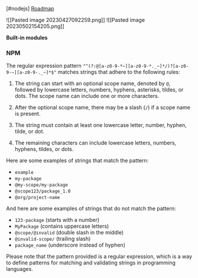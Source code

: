 [#nodejs]
[Roadmap](https://roadmap.sh/nodejs)

![[Pasted image 20230427092259.png]]
![[Pasted image 20230502154205.png]]

**Built-in modules**

### NPM
The regular expression pattern `"^(?:@[a-z0-9-*~][a-z0-9-*._~]*/)?[a-z0-9-~][a-z0-9-._~]*$"` matches strings that adhere to the following rules:

1. The string can start with an optional scope name, denoted by `@`, followed by lowercase letters, numbers, hyphens, asterisks, tildes, or dots. The scope name can include one or more characters.
    
2. After the optional scope name, there may be a slash (`/`) if a scope name is present.
    
3. The string must contain at least one lowercase letter, number, hyphen, tilde, or dot.
    
4. The remaining characters can include lowercase letters, numbers, hyphens, tildes, or dots.
    

Here are some examples of strings that match the pattern:

- `example`
- `my-package`
- `@my-scope/my-package`
- `@scope123/package_1.0`
- `@org/project-name`

And here are some examples of strings that do not match the pattern:

- `123-package` (starts with a number)
- `MyPackage` (contains uppercase letters)
- `@scope/@invalid` (double slash in the middle)
- `@invalid-scope/` (trailing slash)
- `package_name` (underscore instead of hyphen)

Please note that the pattern provided is a regular expression, which is a way to define patterns for matching and validating strings in programming languages.